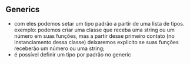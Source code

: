 ## Generics
* com eles podemos setar um tipo padrão a partir de uma lista de tipos.
 exemplo: podemos criar uma classe que receba uma string ou um número em suas funções, mas a partir desse primeiro contato (no instanciamento dessa classe) deixaremos explicito se suas funções receberão um número ou uma string;
* é possível definir um tipo por padrão no generic